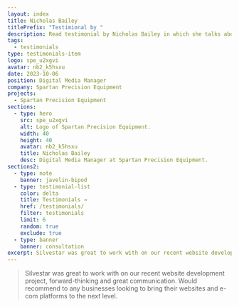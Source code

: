 ```yaml
---
layout: index
title: Nicholas Bailey
titlePrefix: "Testimional by "
description: Read testimonial by Nicholas Bailey in which she talks about her positive experience in working with Silvestar Bistrović.
tags:
  - testimonials
type: testimonials-item
logo: spe_u2xgvi
avatar: nb2_k5hsxu
date: 2023-10-06
position: Digital Media Manager
company: Spartan Precision Equipment
projects:
  - Spartan Precision Equipment
sections:
  - type: hero
    src: spe_u2xgvi
    alt: Logo of Spartan Precision Equipment.
    width: 40
    height: 40
    avatar: nb2_k5hsxu
    title: Nicholas Bailey
    desc: Digital Media Manager at Spartan Precision Equipment.
sections2:
  - type: note
    banner: javelin-bipod
  - type: testimonial-list
    color: delta
    title: Testimonials →
    href: /testimonials/
    filter: testimonials
    limit: 6
    random: true
    exclude: true
  - type: banner
    banner: consultation
excerpt: Silvestar was great to work with on our recent website development project, forward-thinking...
---
```


> Silvestar was great to work with on our recent website development project, forward-thinking and great communication. Would recommend to any businesses looking to bring their websites and e-com platforms to the next level.
